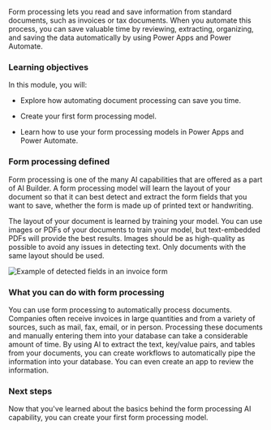 Form processing lets you read and save information from standard
documents, such as invoices or tax documents. When you automate this
process, you can save valuable time by reviewing, extracting,
organizing, and saving the data automatically by using Power Apps and
Power Automate.

### Learning objectives

In this module, you will:

-   Explore how automating document processing can save you time.

-   Create your first form processing model.

-   Learn how to use your form processing models in Power Apps and Power
    Automate.

### Form processing defined

Form processing is one of the many AI capabilities that are offered as a
part of AI Builder. A form processing model will learn the layout of
your document so that it can best detect and extract the form fields
that you want to save, whether the form is made up of printed text or
handwriting.

The layout of your document is learned by training your model. You can
use images or PDFs of your documents to train your model, but
text-embedded PDFs will provide the best results. Images should be as
high-quality as possible to avoid any issues in detecting text. Only
documents with the same layout should be used.

![Example of detected fields in an invoice
form](../media/image1.png)

### What you can do with form processing

You can use form processing to automatically process documents.
Companies often receive invoices in large quantities and from a variety
of sources, such as mail, fax, email, or in person. Processing these
documents and manually entering them into your database can take a
considerable amount of time. By using AI to extract the text, key/value
pairs, and tables from your documents, you can create workflows to
automatically pipe the information into your database. You can even
create an app to review the information.

### Next steps

Now that you've learned about the basics behind the form processing AI
capability, you can create your first form processing model.
